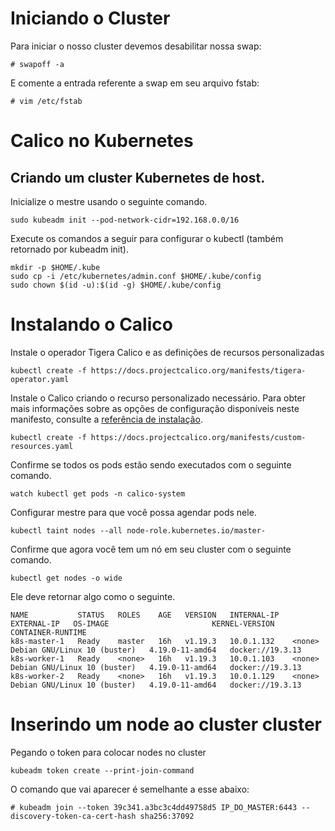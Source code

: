# Iniciando o Cluster

Para iniciar o nosso cluster devemos desabilitar nossa swap:

```
# swapoff -a
```
E comente a entrada referente a swap em seu arquivo fstab:

```
# vim /etc/fstab
```

# Calico no Kubernetes

## Criando um cluster Kubernetes de host.

Inicialize o mestre usando o seguinte comando.

```
sudo kubeadm init --pod-network-cidr=192.168.0.0/16
```

Execute os comandos a seguir para configurar o kubectl (também retornado por kubeadm init).

```
mkdir -p $HOME/.kube
sudo cp -i /etc/kubernetes/admin.conf $HOME/.kube/config
sudo chown $(id -u):$(id -g) $HOME/.kube/config
```

# Instalando o Calico

Instale o operador Tigera Calico e as definições de recursos personalizadas

```
kubectl create -f https://docs.projectcalico.org/manifests/tigera-operator.yaml
```

Instale o Calico criando o recurso personalizado necessário. Para obter mais informações sobre as opções de configuração disponíveis neste manifesto, consulte a [referência de instalação](https://docs.projectcalico.org/reference/installation/api).

```
kubectl create -f https://docs.projectcalico.org/manifests/custom-resources.yaml
```

Confirme se todos os pods estão sendo executados com o seguinte comando.

```
watch kubectl get pods -n calico-system
```

Configurar mestre para que você possa agendar pods nele.

```
kubectl taint nodes --all node-role.kubernetes.io/master-
```

Confirme que agora você tem um nó em seu cluster com o seguinte comando.

```
kubectl get nodes -o wide
```

Ele deve retornar algo como o seguinte.

```
NAME           STATUS   ROLES    AGE   VERSION   INTERNAL-IP   EXTERNAL-IP   OS-IMAGE                       KERNEL-VERSION    CONTAINER-RUNTIME
k8s-master-1   Ready    master   16h   v1.19.3   10.0.1.132    <none>        Debian GNU/Linux 10 (buster)   4.19.0-11-amd64   docker://19.3.13
k8s-worker-1   Ready    <none>   16h   v1.19.3   10.0.1.103    <none>        Debian GNU/Linux 10 (buster)   4.19.0-11-amd64   docker://19.3.13
k8s-worker-2   Ready    <none>   16h   v1.19.3   10.0.1.129    <none>        Debian GNU/Linux 10 (buster)   4.19.0-11-amd64   docker://19.3.13
```
# Inserindo um node ao cluster cluster

Pegando o token para colocar nodes no cluster

```
kubeadm token create --print-join-command
```
O comando que vai aparecer é semelhante a esse abaixo:

```
# kubeadm join --token 39c341.a3bc3c4dd49758d5 IP_DO_MASTER:6443 --discovery-token-ca-cert-hash sha256:37092
```
